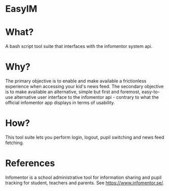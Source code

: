 # EasyIM

# What?
A bash script tool suite that interfaces with the infomentor system api.

# Why?
The primary objective is to enable and make available a frictionless experience when accessing your kid's news feed.
The secondary objective is to make available an alternative, simple but first and foremost, easy-to-use alternative user interface to the infomentor api - contrary to what the official infomentor app displays in terms of usability.

# How?
This tool suite lets you perform login, logout, pupil switching and news feed fetching.

# References
Infomentor is a school administrative tool for information sharing and pupil tracking for student, teachers and parents. See https://www.infomentor.se/.
